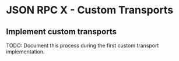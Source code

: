 # JSON RPC X - Custom Transports

## Implement custom transports

TODO: Document this process during the first custom transport implementation.
